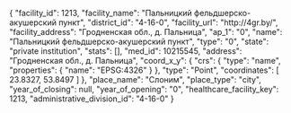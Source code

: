 {
    "facility_id": 1213,
    "facility_name": "Пальницкий фельдшерско-акушерский пункт",
    "district_id": "4-16-0",
    "facility_url": "http:\/\/4gr.by\/",
    "facility_address": "Гродненская обл., д. Пальница",
    "ap_1": "0",
    "name": "Пальницкий фельдшерско-акушерский пункт",
    "type": "0",
    "state": "private institution",
    "stats": [],
    "med_id": 10215545,
    "address": "Гродненская обл., д. Пальница",
    "coord_x_y": {
        "crs": {
            "type": "name",
            "properties": {
                "name": "EPSG:4326"
            }
        },
        "type": "Point",
        "coordinates": [
            23.8327,
            53.8497
        ]
    },
    "place_name": "Слоним",
    "place_type": "city",
    "year_of_closing": null,
    "year_of_opening": "0",
    "healthcare_facility_key": 1213,
    "administrative_division_id": "4-16-0"
}